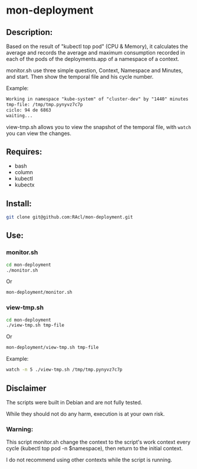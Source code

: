 # mon-deployment

## Description:
Based on the result of "kubectl top pod" (CPU &amp; Memory), it calculates the average and records the average and maximum consumption recorded in each of the pods of the deployments.app of a namespace of a context.

monitor.sh use three simple question, Context, Namespace and Minutes, and start. Then show the temporal file and his cycle number.

Example:
```txt
Working in namespace "kube-system" of "cluster-dev" by "1440" minutes
tmp-file: /tmp/tmp.pynyvz7c7p
ciclo: 94 de 6863
waiting...
```

view-tmp.sh allows you to view the snapshot of the temporal file, with ```watch``` you can view the changes.

## Requires:
- bash
- column
- kubectl
- kubectx

## Install:

```bash
git clone git@github.com:RAcl/mon-deployment.git
```

## Use:
### monitor.sh
```bash
cd mon-deployment
./monitor.sh
```

Or

```bash
mon-deployment/monitor.sh
```

### view-tmp.sh
```bash
cd mon-deployment
./view-tmp.sh tmp-file
```

Or

```bash
mon-deployment/view-tmp.sh tmp-file
```

Example:
```bash
watch -n 5 ./view-tmp.sh /tmp/tmp.pynyvz7c7p
```

## Disclaimer
The scripts were built in Debian and are not fully tested.

While they should not do any harm, execution is at your own risk.

### Warning:
This script monitor.sh change the context to the script's work context every cycle (kubectl top pod -n $namespace), then return to the initial context.

I do not recommend using other contexts while the script is running.
